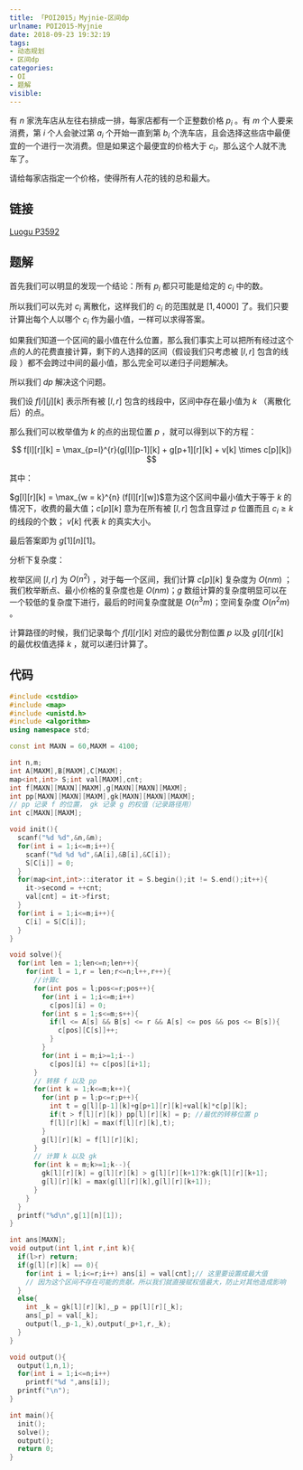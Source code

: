 ```yaml
---
title: 「POI2015」Myjnie-区间dp
urlname: POI2015-Myjnie
date: 2018-09-23 19:32:19
tags:
- 动态规划
- 区间dp
categories: 
- OI
- 题解
visible:
---
```


有 $n$ 家洗车店从左往右排成一排，每家店都有一个正整数价格 $p_i$ 。有 $m$ 个人要来消费，第 $i$ 个人会驶过第 $a_i$ 个开始一直到第 $b_i$ 个洗车店，且会选择这些店中最便宜的一个进行一次消费。但是如果这个最便宜的价格大于 $c_i$，那么这个人就不洗车了。

请给每家店指定一个价格，使得所有人花的钱的总和最大。

<!-- more -->

## 链接

[Luogu P3592](https://www.luogu.org/problemnew/show/P3592)

## 题解

首先我们可以明显的发现一个结论：所有 $p_i$ 都只可能是给定的 $c_i$  中的数。

所以我们可以先对 $c_i$ 离散化，这样我们的 $c_i$ 的范围就是 $[1,4000]$ 了。我们只要计算出每个人以哪个 $c_i$ 作为最小值，一样可以求得答案。

如果我们知道一个区间的最小值在什么位置，那么我们事实上可以把所有经过这个点的人的花费直接计算，剩下的人选择的区间（假设我们只考虑被 $[l,r]$ 包含的线段 ）都不会跨过中间的最小值，那么完全可以递归子问题解决。

所以我们 $dp$ 解决这个问题。

我们设 $f[i][j][k]$ 表示所有被 $[l,r]$ 包含的线段中，区间中存在最小值为 $k$ （离散化后）的点。

那么我们可以枚举值为 $k$ 的点的出现位置 $p$ ，就可以得到以下的方程：

$$
f[l][r][k] = \max_{p=l}^{r}(g[l][p-1][k] + g[p+1][r][k] + v[k] \times c[p][k])
$$

其中：

$g[l][r][k] = \max_{w = k}^{n} (f[l][r][w])$意为这个区间中最小值大于等于 $k$ 的情况下，收费的最大值；$c[p][k]$ 意为在所有被 $[l,r]$ 包含且穿过 $p$ 位置而且 $c_i \geq  k$ 的线段的个数； $v[k]$ 代表 $k$ 的真实大小。

最后答案即为 $g[1][n][1]$。

分析下复杂度：

枚举区间 $[l,r]$ 为 $O(n^2)$ ，对于每一个区间，我们计算 $c[p][k]$ 复杂度为 $O(nm)$ ；我们枚举断点、最小价格的复杂度也是 $O(nm)$；$g$ 数组计算的复杂度明显可以在一个较低的复杂度下进行，最后的时间复杂度就是 $O(n^3m)$；空间复杂度 $O(n^2m)$ 。

计算路径的时候，我们记录每个 $f[l][r][k]$ 对应的最优分割位置 $p$ 以及 $g[l][r][k]$ 的最优权值选择 $k$ ，就可以递归计算了。

## 代码 


```cpp
#include <cstdio>
#include <map>
#include <unistd.h>
#include <algorithm>
using namespace std;

const int MAXN = 60,MAXM = 4100;

int n,m;
int A[MAXM],B[MAXM],C[MAXM];
map<int,int> S;int val[MAXM],cnt;
int f[MAXN][MAXN][MAXM],g[MAXN][MAXN][MAXM];
int pp[MAXN][MAXN][MAXM],gk[MAXN][MAXN][MAXM];
// pp 记录 f 的位置， gk 记录 g 的权值（记录路径用）
int c[MAXN][MAXM];

void init(){
  scanf("%d %d",&n,&m);
  for(int i = 1;i<=m;i++){
    scanf("%d %d %d",&A[i],&B[i],&C[i]);
    S[C[i]] = 0;
  }
  for(map<int,int>::iterator it = S.begin();it != S.end();it++){
    it->second = ++cnt;
    val[cnt] = it->first;
  }
  for(int i = 1;i<=m;i++){
    C[i] = S[C[i]];
  }
}

void solve(){
  for(int len = 1;len<=n;len++){
    for(int l = 1,r = len;r<=n;l++,r++){
      //计算c
      for(int pos = l;pos<=r;pos++){
        for(int i = 1;i<=m;i++)
          c[pos][i] = 0;
        for(int s = 1;s<=m;s++){
          if(l <= A[s] && B[s] <= r && A[s] <= pos && pos <= B[s]){
            c[pos][C[s]]++;
          }
        }
        for(int i = m;i>=1;i--)
          c[pos][i] += c[pos][i+1];
      }
      // 转移 f 以及 pp
      for(int k = 1;k<=m;k++){
        for(int p = l;p<=r;p++){
          int t = g[l][p-1][k]+g[p+1][r][k]+val[k]*c[p][k];
          if(t > f[l][r][k]) pp[l][r][k] = p; //最优的转移位置 p 
          f[l][r][k] = max(f[l][r][k],t);
        }
        g[l][r][k] = f[l][r][k];
      }
      // 计算 k 以及 gk
      for(int k = m;k>=1;k--){
        gk[l][r][k] = g[l][r][k] > g[l][r][k+1]?k:gk[l][r][k+1];
        g[l][r][k] = max(g[l][r][k],g[l][r][k+1]);
      }
    }
  }
  printf("%d\n",g[1][n][1]);  
}

int ans[MAXN];
void output(int l,int r,int k){
  if(l>r) return;
  if(g[l][r][k] == 0){
    for(int i = l;i<=r;i++) ans[i] = val[cnt];// 这里要设置成最大值
    // 因为这个区间不存在可能的贡献，所以我们就直接赋权值最大，防止对其他造成影响
  }
  else{
    int _k = gk[l][r][k],_p = pp[l][r][_k];
	ans[_p] = val[_k];
    output(l,_p-1,_k),output(_p+1,r,_k);
  }
}

void output(){
  output(1,n,1);
  for(int i = 1;i<=n;i++)
    printf("%d ",ans[i]);
  printf("\n");
}

int main(){
  init();
  solve();
  output();
  return 0;
}
```

